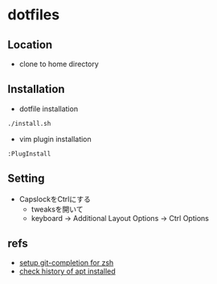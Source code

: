 # dotfiles

## Location
- clone to home directory

## Installation
- dotfile installation
```zsh
./install.sh
```
- vim plugin installation
```vim
:PlugInstall
```

## Setting
- CapslockをCtrlにする
    - tweaksを開いて
    - keyboard -> Additional Layout Options -> Ctrl Options

## refs
- [setup git-completion for zsh](https://gist.github.com/juno/5546179)
- [check history of apt installed](https://teratail.com/questions/32829)
